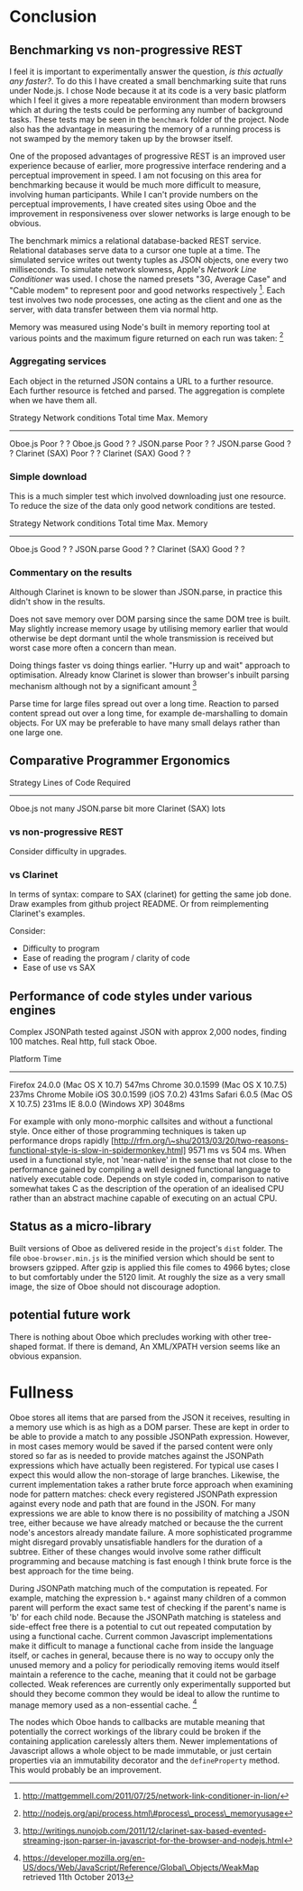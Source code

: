 Conclusion
==========

Benchmarking vs non-progressive REST
------------------------------------

I feel it is important to experimentally answer the question, *is this
actually any faster?*. To do this I have created a small benchmarking
suite that runs under Node.js. I chose Node because it at its code is a
very basic platform which I feel it gives a more repeatable environment
than modern browsers which at during the tests could be performing any
number of background tasks. These tests may be seen in the `benchmark`
folder of the project. Node also has the advantage in measuring the
memory of a running process is not swamped by the memory taken up by the
browser itself.

One of the proposed advantages of progressive REST is an improved user
experience because of earlier, more progressive interface rendering and
a perceptual improvement in speed. I am not focusing on this area for
benchmarking because it would be much more difficult to measure,
involving human participants. While I can't provide numbers on the
perceptual improvements, I have created sites using Oboe and the
improvement in responsiveness over slower networks is large enough to be
obvious.

The benchmark mimics a relational database-backed REST service.
Relational databases serve data to a cursor one tuple at a time. The
simulated service writes out twenty tuples as JSON objects, one every
two milliseconds. To simulate network slowness, Apple's *Network Line
Conditioner* was used. I chose the named presets "3G, Average Case" and
"Cable modem" to represent poor and good networks respectively [^1].
Each test involves two node processes, one acting as the client and one
as the server, with data transfer between them via normal http.

Memory was measured using Node's built in memory reporting tool at
various points and the maximum figure returned on each run was taken:
[^2]

### Aggregating services

Each object in the returned JSON contains a URL to a further resource.
Each further resource is fetched and parsed. The aggregation is complete
when we have them all.

  Strategy         Network conditions   Total time   Max. Memory
  ---------------- -------------------- ------------ -------------
  Oboe.js          Poor                 ?            ?
  Oboe.js          Good                 ?            ?
  JSON.parse       Poor                 ?            ?
  JSON.parse       Good                 ?            ?
  Clarinet (SAX)   Poor                 ?            ?
  Clarinet (SAX)   Good                 ?            ?

### Simple download

This is a much simpler test which involved downloading just one
resource. To reduce the size of the data only good network conditions
are tested.

  Strategy         Network conditions   Total time   Max. Memory
  ---------------- -------------------- ------------ -------------
  Oboe.js          Good                 ?            ?
  JSON.parse       Good                 ?            ?
  Clarinet (SAX)   Good                 ?            ?

### Commentary on the results

Although Clarinet is known to be slower than JSON.parse, in practice
this didn't show in the results.

Does not save memory over DOM parsing since the same DOM tree is built.
May slightly increase memory usage by utilising memory earlier that
would otherwise be dept dormant until the whole transmission is received
but worst case more often a concern than mean.

Doing things faster vs doing things earlier. "Hurry up and wait"
approach to optimisation. Already know Clarinet is slower than browser's
inbuilt parsing mechanism although not by a significant amount [^3]

Parse time for large files spread out over a long time. Reaction to
parsed content spread out over a long time, for example de-marshalling
to domain objects. For UX may be preferable to have many small delays
rather than one large one.

Comparative Programmer Ergonomics
---------------------------------

  Strategy         Lines of Code Required
  ---------------- ------------------------
  Oboe.js          not many
  JSON.parse       bit more
  Clarinet (SAX)   lots

### vs non-progressive REST

Consider difficulty in upgrades.

### vs Clarinet

In terms of syntax: compare to SAX (clarinet) for getting the same job
done. Draw examples from github project README. Or from reimplementing
Clarinet's examples.

Consider:

-   Difficulty to program
-   Ease of reading the program / clarity of code
-   Ease of use vs SAX

Performance of code styles under various engines
------------------------------------------------

Complex JSONPath tested against JSON with approx 2,000 nodes, finding
100 matches. Real http, full stack Oboe.

  Platform                                      Time
  ----------------------------------------- --------
  Firefox 24.0.0 (Mac OS X 10.7)               547ms
  Chrome 30.0.1599 (Mac OS X 10.7.5)           237ms
  Chrome Mobile iOS 30.0.1599 (iOS 7.0.2)      431ms
  Safari 6.0.5 (Mac OS X 10.7.5)               231ms
  IE 8.0.0 (Windows XP)                       3048ms

For example with only mono-morphic callsites and without a functional
style. Once either of those programming techniques is taken up
performance drops rapidly
[http://rfrn.org/\~shu/2013/03/20/two-reasons-functional-style-is-slow-in-spidermonkey.html]
9571 ms vs 504 ms. When used in a functional style, not 'near-native' in
the sense that not close to the performance gained by compiling a well
designed functional language to natively executable code. Depends on
style coded in, comparison to native somewhat takes C as the description
of the operation of an idealised CPU rather than an abstract machine
capable of executing on an actual CPU.

Status as a micro-library
-------------------------

Built versions of Oboe as delivered reside in the project's `dist`
folder. The file `oboe-browser.min.js` is the minified version which
should be sent to browsers gzipped. After gzip is applied this file
comes to 4966 bytes; close to but comfortably under the 5120 limit. At
roughly the size as a very small image, the size of Oboe should not
discourage adoption.

potential future work
---------------------

There is nothing about Oboe which precludes working with other
tree-shaped format. If there is demand, An XML/XPATH version seems like
an obvious expansion.

Fullness
========

Oboe stores all items that are parsed from the JSON it receives,
resulting in a memory use which is as high as a DOM parser. These are
kept in order to be able to provide a match to any possible JSONPath
expression. However, in most cases memory would be saved if the parsed
content were only stored so far as is needed to provide matches against
the JSONPath expressions which have actually been registered. For
typical use cases I expect this would allow the non-storage of large
branches. Likewise, the current implementation takes a rather brute
force approach when examining node for pattern matches: check every
registered JSONPath expression against every node and path that are
found in the JSON. For many expressions we are able to know there is no
possibility of matching a JSON tree, either because we have already
matched or because the the current node's ancestors already mandate
failure. A more sophisticated programme might disregard provably
unsatisfiable handlers for the duration of a subtree. Either of these
changes would involve some rather difficult programming and because
matching is fast enough I think brute force is the best approach for the
time being.

During JSONPath matching much of the computation is repeated. For
example, matching the expression `b.*` against many children of a common
parent will perform the exact same test of checking if the parent's name
is 'b' for each child node. Because the JSONPath matching is stateless
and side-effect free there is a potential to cut out repeated
computation by using a functional cache. Current common Javascript
implementations make it difficult to manage a functional cache from
inside the language itself, or caches in general, because there is no
way to occupy only the unused memory and a policy for periodically
removing items would itself maintain a reference to the cache, meaning
that it could not be garbage collected. Weak references are currently
only experimentally supported but should they become common they would
be ideal to allow the runtime to manage memory used as a non-essential
cache. [^4]

The nodes which Oboe hands to callbacks are mutable meaning that
potentially the correct workings of the library could be broken if the
containing application carelessly alters them. Newer implementations of
Javascript allows a whole object to be made immutable, or just certain
properties via an immutability decorator and the `defineProperty`
method. This would probably be an improvement.

[^1]: http://mattgemmell.com/2011/07/25/network-link-conditioner-in-lion/

[^2]: http://nodejs.org/api/process.html\#process\_process\_memoryusage

[^3]: http://writings.nunojob.com/2011/12/clarinet-sax-based-evented-streaming-json-parser-in-javascript-for-the-browser-and-nodejs.html

[^4]: https://developer.mozilla.org/en-US/docs/Web/JavaScript/Reference/Global\_Objects/WeakMap
    retrieved 11th October 2013
